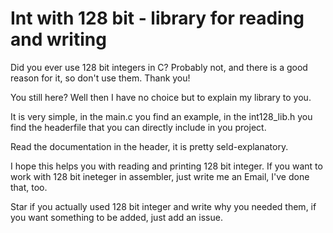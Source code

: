 # Int with 128 bit - library for reading and writing

Did you ever use 128 bit integers in C? Probably not, and there is a good reason for it, so don't use them. Thank you!

You still here? Well then I have no choice but to explain my library to you.

It is very simple, in the main.c you find an example, in the int128_lib.h you find the headerfile that you can directly include in you project.

Read the documentation in the header, it is pretty seld-explanatory.

I hope this helps you with reading and printing 128 bit integer. If you want to work with 128 bit ineteger in assembler, just write me an Email, I've done that, too.

Star if you actually used 128 bit integer and write why you needed them, if you want something to be added, just add an issue.
